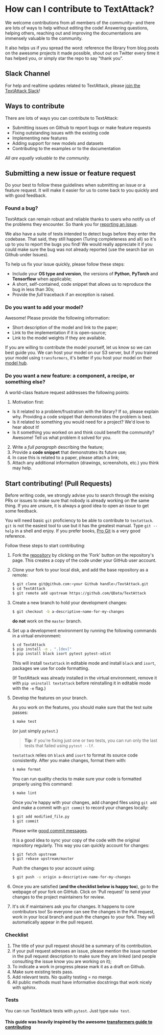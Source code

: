 # How can I contribute to TextAttack?

We welcome contributions from all members of the community– and there are lots
of ways to help without editing the code! Answering questions, helping others, 
reaching out and improving the documentations are immensely valuable to the 
community.

It also helps us if you spread the word: reference the library from blog posts
on the awesome projects it made possible, shout out on Twitter every time it has
helped you, or simply star the repo to say "thank you".

## Slack Channel

For help and realtime updates related to TextAttack, please [join the TextAttack Slack](https://join.slack.com/t/textattack/shared_invite/zt-ez3ts03b-Nr55tDiqgAvCkRbbz8zz9g)!

## Ways to contribute

There are lots of ways you can contribute to TextAttack:
* Submitting issues on Github to report bugs or make feature requests
* Fixing outstanding issues with the existing code
* Implementing new features
* Adding support for new models and datasets
* Contributing to the examples or to the documentation

*All are equally valuable to the community.*

## Submitting a new issue or feature request

Do your best to follow these guidelines when submitting an issue or a feature
request. It will make it easier for us to come back to you quickly and with good
feedback.

### Found a bug?

TextAttack can remain robust and reliable thanks to users who notify us of
the problems they encounter. So thank you for [reporting an issue](https://github.com/QData/TextAttack/issues).

We also have a suite of tests intended to detect bugs before they enter the 
codebase. That said, they still happen (Turing completeness and all) so it's up
to you to report the bugs you find! We would really appreciate it if you could 
make sure the bug was not already reported (use the search bar on Github under 
Issues).

To help us fix your issue quickly, please follow these steps:

* Include your **OS type and version**, the versions of **Python**, **PyTorch** and
  **Tensorflow** when applicable;
* A short, self-contained, code snippet that allows us to reproduce the bug in
  less than 30s;
* Provide the *full* traceback if an exception is raised.

### Do you want to add your model?

Awesome! Please provide the following information:

* Short description of the model and link to the paper;
* Link to the implementation if it is open-source;
* Link to the model weights if they are available.

If you are willing to contribute the model yourself, let us know so we can best
guide you. We can host your model on our S3 server, but if you trained your
model using `transformers`, it's better if you host your model on their 
[model hub](https://huggingface.co/models).

### Do you want a new feature: a component, a recipe, or something else?

A world-class feature request addresses the following points:

1. Motivation first:
  * Is it related to a problem/frustration with the library? If so, please explain
    why. Providing a code snippet that demonstrates the problem is best.
  * Is it related to something you would need for a project? We'd love to hear
    about it!
  * Is it something you worked on and think could benefit the community?
    Awesome! Tell us what problem it solved for you.
2. Write a *full paragraph* describing the feature;
3. Provide a **code snippet** that demonstrates its future use;
4. In case this is related to a paper, please attach a link;
5. Attach any additional information (drawings, screenshots, etc.) you think may help.


## Start contributing! (Pull Requests)

Before writing code, we strongly advise you to search through the exising PRs or
issues to make sure that nobody is already working on the same thing. If you are
unsure, it is always a good idea to open an issue to get some feedback.

You will need basic `git` proficiency to be able to contribute to
`textattack`. `git` is not the easiest tool to use but it has the greatest
manual. Type `git --help` in a shell and enjoy. If you prefer books, [Pro
Git](https://git-scm.com/book/en/v2) is a very good reference.

Follow these steps to start contributing:

1. Fork the [repository](https://github.com/QData/TextAttack) by
   clicking on the 'Fork' button on the repository's page. This creates a copy of the code
   under your GitHub user account.

2. Clone your fork to your local disk, and add the base repository as a remote:

   ```bash
   $ git clone git@github.com:<your Github handle>/TextAttack.git
   $ cd TextAttack
   $ git remote add upstream https://github.com/QData/TextAttack
   ```

3. Create a new branch to hold your development changes:

   ```bash
   $ git checkout -b a-descriptive-name-for-my-changes
   ```

   **do not** work on the `master` branch.

4. Set up a development environment by running the following commands in a virtual environment:

   
   ```bash
   $ cd TextAttack
   $ pip install -e . ".[dev]"
   $ pip install black isort pytest pytest-xdist
   ```
   
   This will install `textattack` in editable mode and install `black` and 
   `isort`, packages we use for code formatting.
   
   (If TextAttack was already installed in the virtual environment, remove
   it with `pip uninstall textattack` before reinstalling it in editable
   mode with the `-e` flag.)
   
5. Develop the features on your branch.

   As you work on the features, you should make sure that the test suite
   passes:

   ```bash
   $ make test
   ```
   
   (or just simply `pytest`.)
   
   > **Tip:** if you're fixing just one or two tests, you can run only the last tests that failed using `pytest --lf`.

   `textattack` relies on `black` and `isort` to format its source code
   consistently. After you make changes, format them with:

   ```bash
   $ make format
   ```

   You can run quality checks to make sure your code is formatted properly
   using this command:

   ```bash
   $ make lint
   ```

   Once you're happy with your changes, add changed files using `git add` and
   make a commit with `git commit` to record your changes locally:

   ```bash
   $ git add modified_file.py
   $ git commit
   ```

   Please write [good commit messages](https://chris.beams.io/posts/git-commit/).

   It is a good idea to sync your copy of the code with the original
   repository regularly. This way you can quickly account for changes:

   ```bash
   $ git fetch upstream
   $ git rebase upstream/master
   ```

   Push the changes to your account using:

   ```bash
   $ git push -u origin a-descriptive-name-for-my-changes
   ```

6. Once you are satisfied (**and the checklist below is happy too**), go to the
   webpage of your fork on GitHub. Click on 'Pull request' to send your changes
   to the project maintainers for review.

7. It's ok if maintainers ask you for changes. It happens to core contributors
   too! So everyone can see the changes in the Pull request, work in your local
   branch and push the changes to your fork. They will automatically appear in
   the pull request.


### Checklist

1. The title of your pull request should be a summary of its contribution.
2. If your pull request adresses an issue, please mention the issue number in
   the pull request description to make sure they are linked (and people
   consulting the issue know you are working on it);
3. To indicate a work in progress please mark it as a draft on Github.
4. Make sure existing tests pass.
5. Add relevant tests. No quality testing = no merge.
6. All public methods must have informative docstrings that work nicely with sphinx.

### Tests

You can run TextAttack tests with `pytest`. Just type `make test`.


#### This guide was heavily inspired by the awesome [transformers guide to contributing](https://github.com/huggingface/transformers/blob/master/CONTRIBUTING.md)
